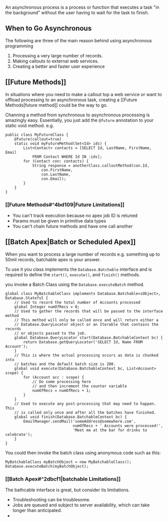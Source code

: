 An asynchronous process is a process or function that executes a task "in the background" without the user having to wait for the task to finish.

## When to Go Asynchronous
The following are three of the main reason behind using asynchronous programming
1. Processing a very large number of records. 
2. Making callouts to external web services.
3. Creating a better and faster user experience

## [[Future Methods]] 
In situations where you need to make a callout top a web service or want to offload processing to an asynchronous task, creating a [[Future Methods|future method]] could be the way to go. 

Channing a method from synchronous to asynchronous processing is amazingly easy. Essentially, you just add the `@future` annotation to your static void method. e.g.
```apex
public class MyFutureClass {
    @future(callout=true)    
    static void myFutureMethod(Set<Id> ids) {
        List<Contact> contacts = [SELECT Id, LastName, FirstName, Email
            FROM Contact WHERE Id IN :ids];
        for (Contact con: contacts) {
            String response = anotherClass.calloutMethod(con.Id,
                con.FirstName,
                con.LastName,
                con.Email);
        }
    }
}
```

### [[Future Methods#^4bd109|Future Limitations]] 
- You can't track execution because no apex job ID is retuned 
- Params must be given in primitive data types 
- You can't chain future methods and have one call another

## [[Batch Apex|Batch or Scheduled Apex]]
When you want to process a large number of records e.g. something up to 50mil records, batchable apex is your answer.

To use it you class implements the `Database.Batchable` interface and is required to define the `start()`, `execute()`, and `finish()` methods. 

you invoke a Batch Class using the `Database.executeBatch` method. 

``` apex
global class MyBatchableClass implements Database.Batchable<sObject>, Database.Stateful {  
    // Used to record the total number of Accounts processed
    global Integer numOfRecs = 0;
    // Used to gather the records that will be passed to the interface method
    // This method will only be called once and will return either a
    // Database.QueryLocator object or an Iterable that contains the records
    // or objects passed to the job.            
    global Database.QueryLocator start(Database.BatchableContext bc) {
        return Database.getQueryLocator('SELECT Id, Name FROM Account');                
    }
    // This is where the actual processing occurs as data is chunked into
    // batches and the default batch size is 200.
    global void execute(Database.BatchableContext bc, List<Account> scope) {
        for (Account acc : scope) {
            // Do some processing here
            // and then increment the counter variable
            numOfRecs = numOfRecs + 1;
        }     
    }
    // Used to execute any post-processing that may need to happen. This
    // is called only once and after all the batches have finished.
    global void finish(Database.BatchableContext bc) {
        EmailManager.sendMail('someAddress@somewhere.com',
                              numOfRecs + ' Accounts were processed!',
                              'Meet me at the bar for drinks to celebrate');            
    }
}
```
You could then invoke the batch class using anonymous code such as this:
```apex
MyBatchableClass myBatchObject = new MyBatchableClass();
Database.executeBatch(myBatchObject);
```

### [[Batch Apex#^2dbcf1|batchable Limitations]] 
The bathcable interface is great, but consider its limitations.
- Troubleshooting can be troublesome. 
- Jobs are queued and subject to server availability, which can take longer than anticipated.
-  